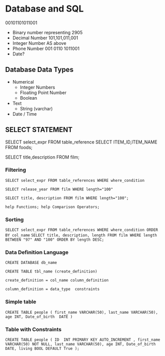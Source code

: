# Database and SQL

   00101101011001 

- Binary number representing 2905
- Decimal Number   101,101,011,001 
- Integer Number   AS above
- Phone Number   001 0110 1011001
- Date?


## Database Data Types

- Numerical
  - Integer Numbers
  - Floating Point Number
  - Boolean
- Text
  - String (varchar)
- Date / Time

## SELECT STATEMENT

SELECT select_expr FROM table_reference 
SELECT ITEM_ID,ITEM_NAME FROM foods;

SELECT title,description FROM film;

### Filtering

`SELECT select_expr FROM table_references WHERE where_condition`

`SELECT release_year FROM film WHERE length="100"`

`SELECT title, description FROM film WHERE length="100";`

`help Functions; help Comparison Operators; `

### Sorting

`SELECT select_expr FROM table_references WHERE where_condition ORDER BY col_name`
`SELECT title, description, length FROM film WHERE length BETWEEN "97" AND "100" ORDER BY length DESC;`


### Data Definition Language

`CREATE DATABASE db_name`

`CREATE TABLE tbl_name (create_definition)`

```
create_definition = col_name column_definition

column_definition = data_type  constraints
```

### Simple table

`CREATE TABLE people ( first_name VARCHAR(50), last_name VARCHAR(50), age INT, Date_of_birth  DATE )`

### Table with Constraints


`CREATE TABLE people ( ID  INT PRIMARY KEY AUTO_INCREMENT , first_name VARCHAR(50) NOT NULL, last_name VARCHAR(50), age INT, Date_of_birth  DATE, living BOOL DEFAULT True );`


